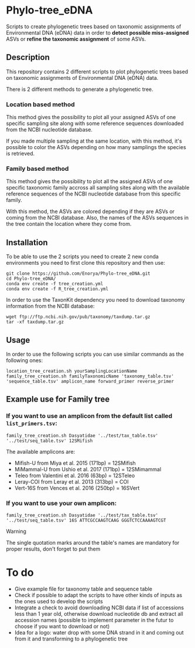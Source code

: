 # Phylo-tree_eDNA
Scripts to create phylogenetic trees based on taxonomic assignments of Environmental DNA (eDNA) data in order to **detect possible miss-assigned** ASVs or **refine the taxonomic assignment** of some ASVs.

## Description
This repository contains 2 different scripts to plot phylogenetic trees based on taxonomic assignments of Environmental DNA (eDNA) data.

There is 2 different methods to generate a phylogenetic tree.

### Location based method
This method gives the possibility to plot all your assigned ASVs of one specific sampling site along with some reference sequences downloaded from the NCBI nucleotide database.

If you made multiple sampling at the same location, with this method, it's possible to color the ASVs depending on how many samplings the species is retrieved. 


### Family based method
This method gives the possibility to plot all the assigned ASVs of one specific taxonomic family accross all sampling sites along with the available reference sequences of the NCBI nucleotide database from this specific family.

With this method, the ASVs are colored depending if they are ASVs or coming from the NCBI database. Also, the names of the ASVs sequences in the tree contain the location where they come from.

## Installation
To be able to use the 2 scripts you need to create 2 new conda environments you need to first clone this repository and then use:
```
git clone https://github.com/Enorya/Phylo-tree_eDNA.git
cd Phylo-tree_eDNA/
conda env create -f tree_creation.yml
conda env create -f R_tree_creation.yml
```
In order to use the TaxonKit dependency you need to download taxonomy information from the NCBI database:
```
wget ftp://ftp.ncbi.nih.gov/pub/taxonomy/taxdump.tar.gz
tar -xf taxdump.tar.gz
```

## Usage
In order to use the following scripts you can use similar commands as the following ones:
```
location_tree_creation.sh yourSamplingLocationName
family_tree_creation.sh familyTaxonomicName 'taxonomy_table.tsv' 'sequence_table.tsv' amplicon_name forward_primer reverse_primer
```

## Example use for Family tree
### If you want to use an amplicon from the default list called `list_primers.tsv`:
```
family_tree_creation.sh Dasyatidae '../test/tax_table.tsv' '../test/seq_table.tsv' 12SMifish
```
The available amplicons are:

- Mifish-U from Miya et al. 2015 (171bp) = 12SMifish
- MiMammal-U from Ushio et al. 2017 (171bp) = 12SMimammal
- Teleo from Valentini et al. 2016 (63bp) = 12STeleo
- Leray-COI from Leray et al. 2013 (313bp) = COI
- Vert-16S from Vences et al. 2016 (250bp) = 16SVert

### If you want to use your own amplicon:
```
family_tree_creation.sh Dasyatidae '../test/tax_table.tsv' '../test/seq_table.tsv' 16S ATTCGCCAAGTCAAG GGGTCTCCAAAAGTCGT
```

> [!WARNING]
> The single quotation marks around the table's names are mandatory for proper results, don't forget to put them

# To do

- Give example file for taxonomy table and sequence table
- Check if possible to adapt the scripts to have other kinds of inputs as the ones used to develop the scripts
- Integrate a check to avoid downloading NCBI data if list of accessions less than 1 year old, otherwise download nucleotide db and extract all accession names (possible to implement parameter in the futur to choose if you want to download or not)
- Idea for a logo: water drop with some DNA strand in it and coming out from it and transforming to a phylogenetic tree
